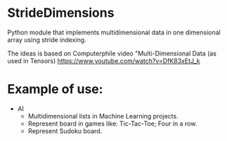 # StrideDimensions
Python module that implements multidimensional data in one dimensional array using stride indexing.

The ideas is based on Computerphile video "Multi-Dimensional Data (as used in Tensors)
https://www.youtube.com/watch?v=DfK83xEtJ_k

# Example of use:
* AI
  * Multidimensional lists in Machine Learning projects.
  * Represent board in games like: Tic-Tac-Toe; Four in a row.
  * Represent Sudoku board.
